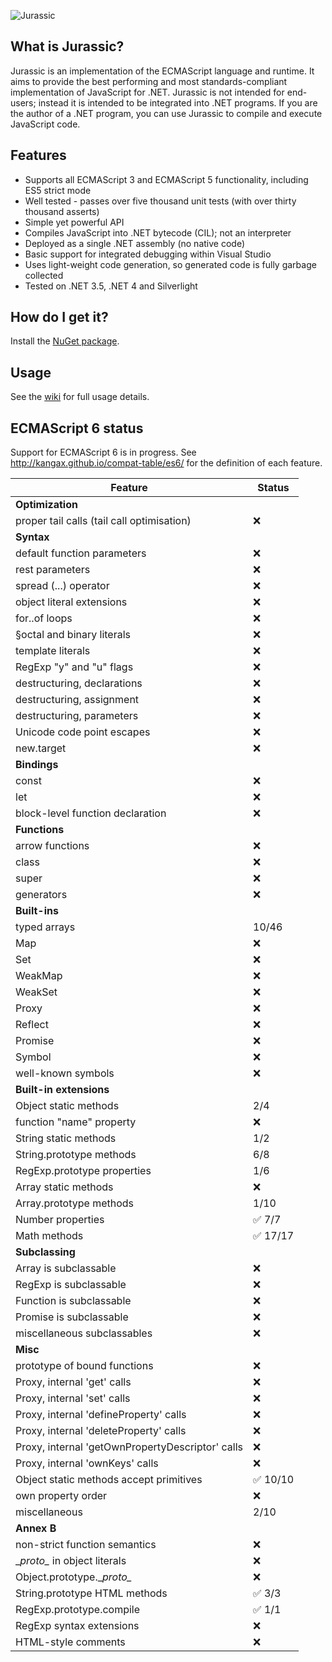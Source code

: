 ![Jurassic](https://raw.githubusercontent.com/wiki/paulbartrum/jurassic/logo.png)

## What is Jurassic?

Jurassic is an implementation of the ECMAScript language and runtime. It aims to provide
the best performing and most standards-compliant implementation of JavaScript for .NET.
Jurassic is not intended for end-users; instead it is intended to be integrated into .NET
programs. If you are the author of a .NET program, you can use Jurassic to compile and
execute JavaScript code.

## Features
* Supports all ECMAScript 3 and ECMAScript 5 functionality, including ES5 strict mode
* Well tested - passes over five thousand unit tests (with over thirty thousand asserts)
* Simple yet powerful API
* Compiles JavaScript into .NET bytecode (CIL); not an interpreter
* Deployed as a single .NET assembly (no native code)
* Basic support for integrated debugging within Visual Studio
* Uses light-weight code generation, so generated code is fully garbage collected
* Tested on .NET 3.5, .NET 4 and Silverlight

## How do I get it?

Install the [NuGet package](https://www.nuget.org/packages/Jurassic/).

## Usage

See the [wiki](https://github.com/paulbartrum/jurassic/wiki) for full usage details.

## ECMAScript 6 status

Support for ECMAScript 6 is in progress. See http://kangax.github.io/compat-table/es6/ for the definition of each feature.

Feature|Status
-------|------
**Optimization**|
proper tail calls (tail call optimisation)|:x:
**Syntax**|
default function parameters|:x:
rest parameters|:x:
spread (...) operator|:x:
object literal extensions|:x:
for..of loops|:x:
§octal and binary literals|:x:
template literals|:x:
RegExp "y" and "u" flags|:x:
destructuring, declarations|:x:
destructuring, assignment|:x:
destructuring, parameters|:x:
Unicode code point escapes|:x:
new.target|:x:
**Bindings**|
const|:x:
let|:x:
block-level function declaration|:x:
**Functions**|
arrow functions|:x:
class|:x:
super|:x:
generators|:x:
**Built-ins**|
typed arrays|10/46
Map|:x:
Set|:x:
WeakMap|:x:
WeakSet|:x:
Proxy|:x:
Reflect|:x:
Promise|:x:
Symbol|:x:
well-known symbols|:x:
**Built-in extensions**|
Object static methods|2/4
function "name" property|:x:
String static methods|1/2
String.prototype methods|6/8
RegExp.prototype properties|1/6
Array static methods|:x:
Array.prototype methods|1/10
Number properties|:white_check_mark: 7/7
Math methods|:white_check_mark: 17/17
**Subclassing**|
Array is subclassable|:x:
RegExp is subclassable|:x:
Function is subclassable|:x:
Promise is subclassable|:x:
miscellaneous subclassables|:x:
**Misc**|
prototype of bound functions|:x:
Proxy, internal 'get' calls|:x:
Proxy, internal 'set' calls|:x:
Proxy, internal 'defineProperty' calls|:x:
Proxy, internal 'deleteProperty' calls|:x:
Proxy, internal 'getOwnPropertyDescriptor' calls|:x:
Proxy, internal 'ownKeys' calls|:x:
Object static methods accept primitives|:white_check_mark: 10/10
own property order|:x:
miscellaneous|2/10
**Annex B**|
non-strict function semantics|:x:
\__proto\__ in object literals|:x:
Object.prototype.\__proto\__|:x:
String.prototype HTML methods|:white_check_mark: 3/3
RegExp.prototype.compile|:white_check_mark: 1/1
RegExp syntax extensions|:x:
HTML-style comments|:x:
